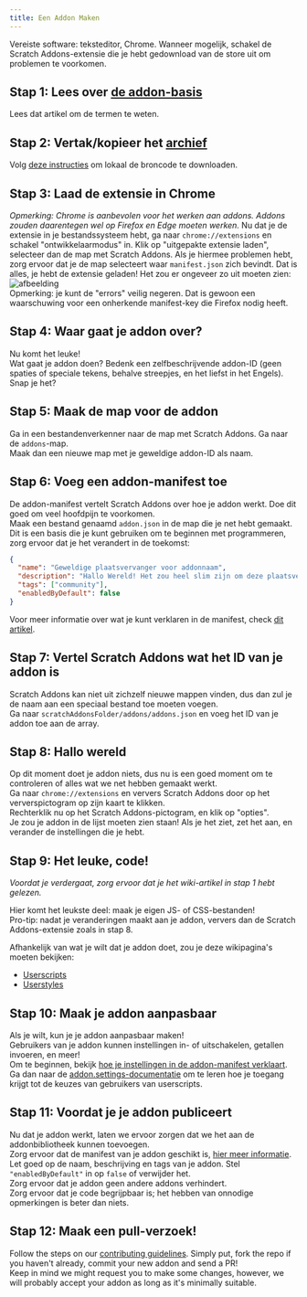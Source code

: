 ```yaml
---
title: Een Addon Maken
---
```

Vereiste software: teksteditor, Chrome. 
Wanneer mogelijk, schakel de Scratch Addons-extensie die je hebt gedownload van de store uit om problemen te voorkomen.

## Stap 1: Lees over [de addon-basis](/docs/develop/getting-started/addon-basics/)
Lees dat artikel om de termen te weten.

## Stap 2: Vertak/kopieer het [archief](https://github.com/ScratchAddons/ScratchAddons)
Volg [deze instructies](https://scratchaddons.com/docs/getting-started/installing/#from-source) om lokaal de broncode te downloaden.

## Stap 3: Laad de extensie in Chrome
*Opmerking: Chrome is aanbevolen voor het werken aan addons. Addons zouden daarentegen wel op Firefox en Edge moeten werken.* 
Nu dat je de extensie in je bestandssysteem hebt, ga naar `chrome://extensions` en schakel "ontwikkelaarmodus" in. 
Klik op "uitgepakte extensie laden", selecteer dan de map met Scratch Addons. Als je hiermee problemen hebt, zorg ervoor dat je de map selecteert waar `manifest.json` zich bevindt. 
Dat is alles, je hebt de extensie geladen! Het zou er ongeveer zo uit moeten zien: 
![afbeelding](https://user-images.githubusercontent.com/17484114/91502527-accfd580-e89e-11ea-9e16-7daa2b808379.png)  
Opmerking: je kunt de "errors" veilig negeren. Dat is gewoon een waarschuwing voor een onherkende manifest-key die Firefox nodig heeft.

## Stap 4: Waar gaat je addon over?
Nu komt het leuke!  
Wat gaat je addon doen? Bedenk een zelfbeschrijvende addon-ID (geen spaties of speciale tekens, behalve streepjes, en het liefst in het Engels).  
Snap je het?

## Stap 5: Maak de map voor de addon
Ga in een bestandenverkenner naar de map met Scratch Addons. Ga naar de `addons`-map.  
Maak dan een nieuwe map met je geweldige addon-ID als naam.

## Stap 6: Voeg een addon-manifest toe
De addon-manifest vertelt Scratch Addons over hoe je addon werkt. Doe dit goed om veel hoofdpijn te voorkomen.  
Maak een bestand genaamd `addon.json` in de map die je net hebt gemaakt.  
Dit is een basis die je kunt gebruiken om te beginnen met programmeren, zorg ervoor dat je het verandert in de toekomst:
```json
{
  "name": "Geweldige plaatsvervanger voor addonnaam",
  "description": "Hallo Wereld! Het zou heel slim zijn om deze plaatsvervangende tekst te vervangen met een beschrijving.",
  "tags": ["community"],
  "enabledByDefault": false
}
```
Voor meer informatie over wat je kunt verklaren in de manifest, check [dit artikel](/docs/reference/addon-manifest/).


## Stap 7: Vertel Scratch Addons wat het ID van je addon is
Scratch Addons kan niet uit zichzelf nieuwe mappen vinden, dus dan zul je de naam aan een speciaal bestand toe moeten voegen.  
Ga naar `scratchAddonsFolder/addons/addons.json` en voeg het ID van je addon toe aan de array.

## Stap 8: Hallo wereld
Op dit moment doet je addon niets, dus nu is een goed moment om te controleren of alles wat we net hebben gemaakt werkt.  
Ga naar `chrome://extensions` en ververs Scratch Addons door op het ververspictogram op zijn kaart te klikken.  
Rechterklik nu op het Scratch Addons-pictogram, en klik op "opties".  
Je zou je addon in de lijst moeten zien staan! Als je het ziet, zet het aan, en verander de instellingen die je hebt.

## Stap 9: Het leuke, code!
*Voordat je verdergaat, zorg ervoor dat je het wiki-artikel in stap 1 hebt gelezen.*

Hier komt het leukste deel: maak je eigen JS- of CSS-bestanden!  
Pro-tip: nadat je veranderingen maakt aan je addon, ververs dan de Scratch Addons-extensie zoals in stap 8.

Afhankelijk van wat je wilt dat je addon doet, zou je deze wikipagina's moeten bekijken:
- [Userscripts](/docs/develop/addon-types/userscripts)
- [Userstyles](/docs/develop/addon-types/userstyles)

## Stap 10: Maak je addon aanpasbaar
Als je wilt, kun je je addon aanpasbaar maken!  
Gebruikers van je addon kunnen instellingen in- of uitschakelen, getallen invoeren, en meer!  
Om te beginnen, bekijk [hoe je instellingen in de addon-manifest verklaart](/docs/reference/addon-manifest/#settings-object).  
Ga dan naar de [addon.settings-documentatie](/docs/reference/addon-api/addon.settings) om te leren hoe je toegang krijgt tot de keuzes van gebruikers van userscripts.

## Stap 11: Voordat je je addon publiceert
Nu dat je addon werkt, laten we ervoor zorgen dat we het aan de addonbibliotheek kunnen toevoegen.  
Zorg ervoor dat de manifest van je addon geschikt is, [hier meer informatie](/docs/reference/addon-manifest). Let goed op de naam, beschrijving en tags van je addon. Stel `"enabledByDefault"` in op `false` of verwijder het.  
Zorg ervoor dat je addon geen andere addons verhindert.  
Zorg ervoor dat je code begrijpbaar is; het hebben van onnodige opmerkingen is beter dan niets.

## Stap 12: Maak een pull-verzoek!
Follow the steps on our [contributing guidelines](https://github.com/ScratchAddons/ScratchAddons/blob/master/.github/CONTRIBUTING.md). Simply put, fork the repo if you haven't already, commit your new addon and send a PR!  
Keep in mind we might request you to make some changes, however, we will probably accept your addon as long as it's minimally suitable.
